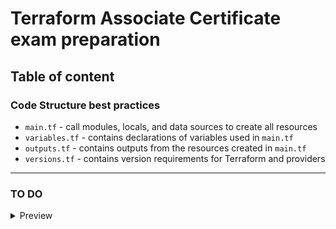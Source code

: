 #  Terraform Associate Certificate exam preparation

## Table of content


### Code Structure best practices

- `main.tf` - call modules, locals, and data sources to create all resources
- `variables.tf` - contains declarations of variables used in `main.tf`
- `outputs.tf` - contains outputs from the resources created in `main.tf`
- `versions.tf` - contains version requirements for Terraform and providers


* * *
### TO DO
<details>
<summary> Preview </summary>

- [ ] Create a directory for each chapter of [Terraform exam review](https://learn.hashicorp.com/tutorials/terraform/associate-review).
- [ ] In the each directories should be a README.md file which is contained chapter content associated.
- [ ] Each chapter should be have some scenario with aws.
- [ ] This README.md file should use as a table of content.

</details>